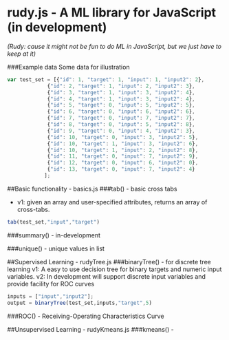 # rudy.js - A ML library for JavaScript (in development)
*(Rudy: cause it might not be fun to do ML in JavaScript, but we just have to keep at it)*

###Example data
Some data for illustration
```javascript
var test_set = [{"id": 1, "target": 1, "input": 1, "input2": 2},
             {"id": 2, "target": 1, "input": 2, "input2": 3},
             {"id": 3, "target": 1, "input": 3, "input2": 4},
             {"id": 4, "target": 1, "input": 3, "input2": 4},
             {"id": 5, "target": 0, "input": 5, "input2": 5},
             {"id": 6, "target": 0, "input": 6, "input2": 6},
             {"id": 7, "target": 0, "input": 7, "input2": 7},
             {"id": 8, "target": 0, "input": 5, "input2": 8},
             {"id": 9, "target": 0, "input": 4, "input2": 3},
             {"id": 10, "target": 0, "input": 3, "input2": 5},
             {"id": 10, "target": 1, "input": 3, "input2": 6},
             {"id": 10, "target": 1, "input": 2, "input2": 8},
             {"id": 11, "target": 0, "input": 7, "input2": 9},
             {"id": 12, "target": 0, "input": 6, "input2": 0},
             {"id": 13, "target": 0, "input": 7, "input2": 4}
            ];
```

##Basic functionality - basics.js
###tab() - basic cross tabs 
- v1: given an array and user-specified attributes, returns an array of cross-tabs.

```javascript
tab(test_set,"input","target")
```

###summary() - in-development

###unique() - unique values in list




##Supervised Learning - rudyTree.js
###binaryTree() - for discrete tree learning
v1: A easy to use decision tree for binary targets and numeric input variables.
v2: In development will support discrete input variables and provide facility for ROC curves
```javascript
inputs = ["input","input2"];
output = binaryTree(test_set,inputs,"target",5)
```

###ROC() - Receiving-Operating Characteristics Curve



##Unsupervised Learning - rudyKmeans.js
###kmeans() - 